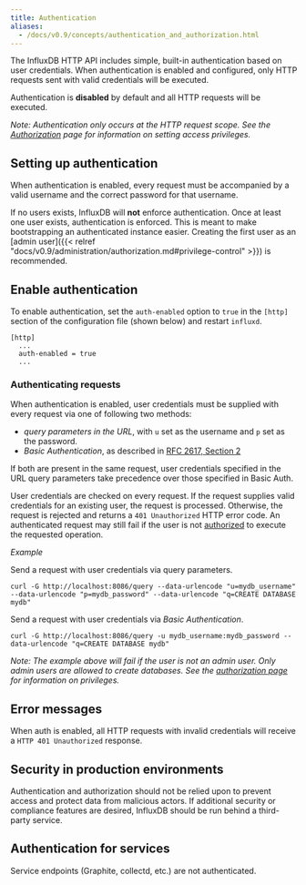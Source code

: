 ```yaml
---
title: Authentication
aliases:
  - /docs/v0.9/concepts/authentication_and_authorization.html
---
```


The InfluxDB HTTP API includes simple, built-in authentication based on user credentials. When authentication is enabled and configured, only HTTP requests sent with valid credentials will be executed.

Authentication is __disabled__ by default and all HTTP requests will be executed.

_Note: Authentication only occurs at the HTTP request scope. See the [Authorization](authorization.html) page for information on setting access privileges._

## Setting up authentication

When authentication is enabled, every request must be accompanied by a valid username and the correct password for that username.

<!-- ISSUE: There is no warning that authentication does not occur when authentication is enabled and no user exists. https://github.com/influxdb/influxdb/issues/3107 -->

If no users exists, InfluxDB will __not__ enforce authentication. Once at least one user exists, authentication is enforced. This is meant to make bootstrapping an authenticated instance easier. Creating the first user as an [admin user]({{< relref "docs/v0.9/administration/authorization.md#privilege-control" >}}) is recommended.

## Enable authentication

To enable authentication, set the `auth-enabled` option to `true` in the `[http]` section of the configuration file (shown below) and restart `influxd`.

```
[http]
  ...
  auth-enabled = true
  ...
```

### Authenticating requests

When authentication is enabled, user credentials must be supplied with every request via one of following two methods:

- _query parameters in the URL_, with `u` set as the username and `p` set as the password.
- _Basic Authentication_, as described in [RFC 2617, Section 2](http://tools.ietf.org/html/rfc2617)

If both are present in the same request, user credentials specified in the URL query parameters take precedence over those specified in Basic Auth.

User credentials are checked on every request.  If the request supplies valid credentials for an existing user, the request is processed. Otherwise, the request is rejected and returns a `401 Unauthorized` HTTP error code. An authenticated request may still fail if the user is not [authorized](authentication.html) to execute the requested operation.

_Example_

Send a request with user credentials via query parameters.

```
curl -G http://localhost:8086/query --data-urlencode "u=mydb_username" --data-urlencode "p=mydb_password" --data-urlencode "q=CREATE DATABASE mydb"
```

Send a request with user credentials via _Basic Authentication_.

```
curl -G http://localhost:8086/query -u mydb_username:mydb_password --data-urlencode "q=CREATE DATABASE mydb"
```

_Note: The example above will fail if the user is not an admin user. Only admin users are allowed to create databases. See the [authorization page](authorization.html) for information on privileges._ 

## Error messages

When auth is enabled, all HTTP requests with invalid credentials will receive a `HTTP 401 Unauthorized` response.

## Security in production environments

Authentication and authorization should not be relied upon to prevent access and protect data from malicious actors.  If additional security or compliance features are desired, InfluxDB should be run behind a third-party service.

## Authentication for services

Service endpoints (Graphite, collectd, etc.) are not authenticated.
